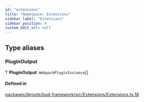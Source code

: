```yaml
---
id: "extensions"
title: "Namespace: Extensions"
sidebar_label: "Extensions"
sidebar_position: 0
custom_edit_url: null
---
```


## Type aliases

### PluginOutput

Ƭ **PluginOutput**: `WebpackPluginInstance`[]

#### Defined in

[packages/@roots/bud-framework/src/Extensions/Extensions.ts:18](https://github.com/roots/bud/blob/e7af0dde3/packages/@roots/bud-framework/src/Extensions/Extensions.ts#L18)
